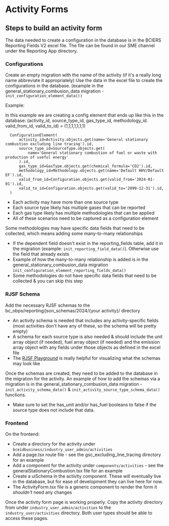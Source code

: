 # Activity Forms

## Steps to build an activity form

The data needed to create a configuration in the database is in the BCIERS Reporting Fields V2 excel file. The file can be
found in our SME channel under the Reporting App directory.

### Configurations

Create an empty migration with the name of the activity (if it's a really long name abbreviate it appropriately)
Use the data in the excel file to create the configurations in the database. (example in the general_stationary_combusion_data migration - `init_configuration_element_data())`

Example:

In this example we are creating a config element that ends up like this in the database:
(activity_id, source_type_id, gas_type_id, methodology_id. valid_from_id, valid_to_id) = (1,1,1,1,1,1,1)

```
  ConfigurationElement(
      activity_id=Activity.objects.get(name='General stationary combustion excluding line tracing').id,
      source_type_id=SourceType.objects.get(
          name='General stationary combustion of fuel or waste with production of useful energy'
      ).id,
      gas_type_id=GasType.objects.get(chemical_formula='CO2').id,
      methodology_id=Methodology.objects.get(name='Default HHV/Default EF').id,
      valid_from_id=Configuration.objects.get(valid_from='2024-01-01').id,
      valid_to_id=Configuration.objects.get(valid_to='2099-12-31').id,
  )
```

- Each activity may have more than one source type
- Each source type likely has multiple gases that can be reported
- Each gas type likely has multiple methodologies that can be applied
- All of these scenarios need to be captured as a configuration element

Some methodologies may have specific data fields that need to be collected, which means adding some many-to-many relationships

- If the dependent field doesn't exist in the reporting_fields table, add it in the migration (example: `init_reporting_field_data()`). Otherwise use the field that already exists
- Example of how the many-to-many relationship is added is in the general_stationary_combusion_data migration `init_configuration_element_reporting_fields_data()`
- Some methodologies do not have specific data fields that need to be collected & you can skip this step

### RJSF Schema

Add the necessary RJSF schemas to the bc_obps/reporting/json_schemas/2024/{your activity}/ directory

- An activity schema is needed that includes any activity-specific fields (most activities don't have any of these, so the schema will be pretty empty)
- A schema for each source type is also needed & should include the unit array object (if needed), fuel array object (if needed) and the emission array object with any fields under those objects as defined in the excel file
- The [RJSF Playground](https://rjsf-team.github.io/react-jsonschema-form/) is really helpful for visualizing what the schemas may look like

Once the schemas are created, they need to be added to the database in the migration for the activity. An example of how to add the schemas via a migration is in the general_stationary_combusion_data migration - `init_activity_schema_data()` & `init_activity_source_type_schema_data()` functions.

- Make sure to set the has_unit and/or has_fuel booleans to false if the source type does not include that data.

### Frontend

On the frontend:

- Create a directory for the activity under `bceidbusiness/industry_user_admin/activities`
- Add a page.tsx route file - see the gsc_excluding_line_tracing directory for an example
- Add a component for the activity under `components/activities` - see the generalStationaryCombustion.tsx file for an example
- Create a uiSchema in the activity component. These will eventually live in the database, but for ease of development they can live here for now.
- The ActivityForm.tsx file is a generic component to render the form it _shouldn't_ need any changes

Once the activity form page is working properly. Copy the activity directory from under `industry_user_admin/activities` to the `industry_user/activities` directory. Both user types should be able to access these pages.
